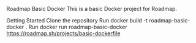 Roadmap Basic Docker
This is a basic Docker project for Roadmap.

Getting Started
Clone the repository
Run docker build -t roadmap-basic-docker .
Run docker run roadmap-basic-docker
https://roadmap.sh/projects/basic-dockerfile
